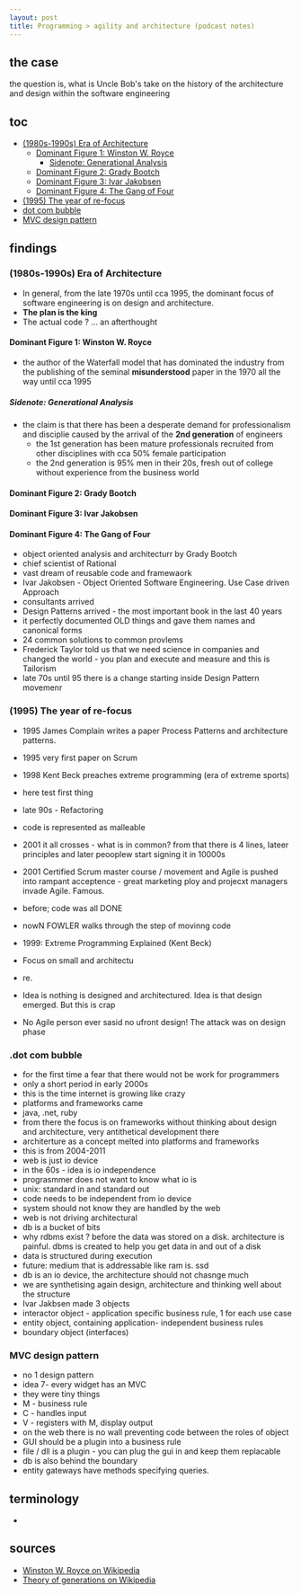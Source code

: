 ```yaml
---
layout: post
title: Programming > agility and architecture (podcast notes)
---
```

## the case	
the question is, what is Uncle Bob's take on the history of the architecture and design within the software engineering

## toc
<!-- TOC -->

- [(1980s-1990s) Era of Architecture](#1980s-1990s-era-of-architecture)
    - [Dominant Figure 1: Winston W. Royce](#dominant-figure-1-winston-w-royce)
        - [Sidenote: Generational Analysis](#sidenote-generational-analysis)
    - [Dominant Figure 2: Grady Bootch](#dominant-figure-2-grady-bootch)
    - [Dominant Figure 3: Ivar Jakobsen](#dominant-figure-3-ivar-jakobsen)
    - [Dominant Figure 4: The Gang of Four](#dominant-figure-4-the-gang-of-four)
- [(1995) The year of re-focus](#1995-the-year-of-re-focus)
- [dot com bubble](#dot-com-bubble)
- [MVC design pattern](#mvc-design-pattern)

<!-- /TOC -->

## findings
### (1980s-1990s) Era of Architecture
* In general, from the late 1970s until cca 1995, the dominant focus of software engineering is on design and architecture. 
* **The plan is the king** 
* The actual code ? ... an afterthought

#### Dominant Figure 1: Winston W. Royce
* the author of the Waterfall model that has dominated the industry from the publishing of the seminal **misunderstood** paper in the 1970 all the way until cca 1995

##### Sidenote: Generational Analysis
* the claim is that there has been a desperate demand for professionalism and disciplie caused by the arrival of the **2nd generation** of engineers 
    * the 1st generation has been mature professionals recruited from other disciplines with cca 50% female participation
    * the 2nd generation is 95% men in their 20s, fresh out of college without experience from the business world
#### Dominant Figure 2: Grady Bootch
#### Dominant Figure 3: Ivar Jakobsen
#### Dominant Figure 4: The Gang of Four
- object oriented analysis and architecturr by Grady Bootch
- chief scientist of Rational
-  vast dream of reusable code and framewaork
-  Ivar Jakobsen - Object Oriented Software Engineering. Use Case driven Approach
-  consultants arrived 
-  Design Patterns arrived - the most important book in the last 40 years
-  it perfectly documented OLD things and gave them names and canonical forms
-  24 common solutions to common provlems
-  Frederick Taylor told us that we need science in companies and changed the world - you plan and execute and measure and this is Tailorism
-  late 70s until 95 there is a change starting inside Design Pattern movemenr

### (1995) The year of re-focus
- 1995 James Complain writes a paper Process Patterns and architecture patterns.
- 1995 very first paper on Scrum
- 1998 Kent Beck preaches extreme programming (era of extreme sports)
- here test first thing 
- late 90s - Refactoring
- code is represented as malleable
- 2001 it all crosses - what is in common? from that there is 4 lines, lateer principles and later peooplew start signing it in 10000s
- 2001 Certified Scrum master course / movement and Agile is pushed into rampant acceptence - great marketing ploy and projecxt managers invade Agile. Famous.

- before; code was all DONE
- nowN FOWLER walks through the step of movinng code
- 1999: Extreme Programming Explained (Kent Beck)
- Focus on small and architectu
- re.
- Idea is nothing is designed and architectured. Idea is that design emerged. But this is crap
- No Agile person ever sasid no ufront design! The attack was on design phase

### .dot com bubble 
- for the first time a fear that there would not be work for programmers
- only a short period in early 2000s
- this is the time internet is growing like crazy
- platforms and frameworks came
- java, .net, ruby
- from there the focus is on frameworks without thinking about design and architecture, very antithetical development there
- architerture as a concept melted into platforms and frameworks
- this is from 2004-2011 
- web is just io device
- in the 60s - idea is io independence
- prograsmmer does not want to know what io is
- unix: standard in and standard out
- code needs to be independent from io device
- system should not know they are handled by the web
- web is not driving architectural 
- db is a bucket of bits
- why rdbms exist ? before the data was stored on a disk. architecture is painful. dbms is created to help you get data in and out of a disk
- data is structured during execution
- future: medium that is addressable like ram is. ssd
- db is an io device, the architecture should not chasnge much
- we are synthetising again design, architecture and thinking well about the structure
- Ivar Jakbsen made 3 objects
- interactor object - application specific business rule, 1 for each use case
- entity object, containing application- independent business rules
- boundary object (interfaces)

### MVC design pattern
- no 1 design pattern
- idea 7- every widget has an MVC
- they were tiny things
- M - business rule
- C - handles input
- V - registers with M, display output
- on the web there is no wall preventing code between the roles of object
- GUI should be a plugin into a business rule
- file / dll is a plugin - you can plug the gui in and keep them replacable
- db is also behind the boundary
- entity gateways have methods specifying queries. 


## terminology
*
 
## sources
* [Winston W. Royce on Wikipedia](https://en.wikipedia.org/wiki/Winston_W._Royce)
* [Theory of generations on Wikipedia](https://en.wikipedia.org/wiki/Theory_of_generations)